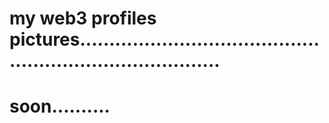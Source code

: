 # my web3 profiles pictures.............................................................................
# soon..........
